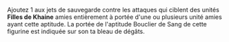Ajoutez 1 aux jets de sauvegarde contre les attaques qui ciblent des unités **Filles de Khaine** amies entièrement à portée d'une ou plusieurs unité amies ayant cette aptitude. La portée de l'aptitude Bouclier de Sang de cette figurine est indiquée sur son ta bleau de dégâts. 